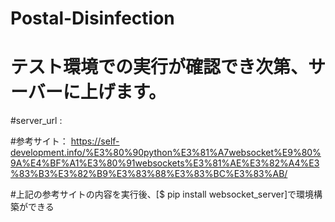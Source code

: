 # Postal-Disinfection

# テスト環境での実行が確認でき次第、サーバーに上げます。
#server_url : 


#参考サイト：
https://self-development.info/%E3%80%90python%E3%81%A7websocket%E9%80%9A%E4%BF%A1%E3%80%91websockets%E3%81%AE%E3%82%A4%E3%83%B3%E3%82%B9%E3%83%88%E3%83%BC%E3%83%AB/

#上記の参考サイトの内容を実行後、[$ pip install websocket_server]で環境構築ができる
